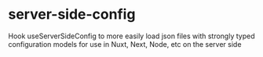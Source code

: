 # server-side-config
Hook useServerSideConfig to more easily load json files with strongly typed configuration models for use in Nuxt, Next, Node, etc on the server side
